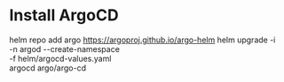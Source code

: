 # Install ArgoCD

helm repo add argo https://argoproj.github.io/argo-helm
helm upgrade -i \
-n argod --create-namespace \
-f helm/argocd-values.yaml \
argocd argo/argo-cd 